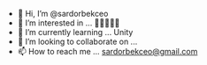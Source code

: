 - 👋 Hi, I’m @sardorbekceo
- 👀 I’m interested in ... 🏀🎾🏌️‍♂️🏓
- 🌱 I’m currently learning ... Unity
- 💞️ I’m looking to collaborate on ... 
- 📫 How to reach me ... sardorbekceo@gmail.com

<!---
sardorbekceo/sardorbekceo is a ✨ special ✨ repository because its `README.md` (this file) appears on your GitHub profile.
You can click the Preview link to take a look at your changes.
--->
